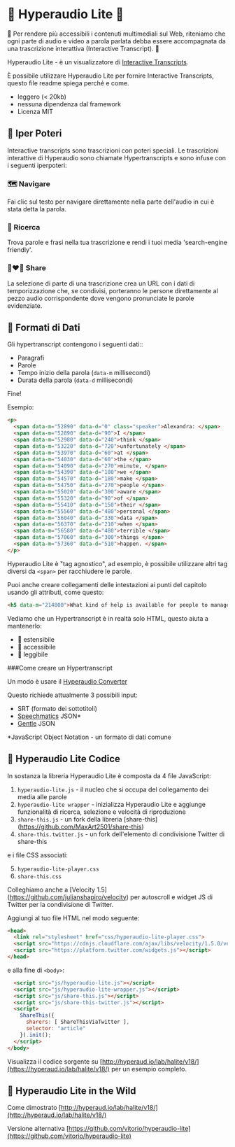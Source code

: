 # :butterfly: Hyperaudio Lite :butterfly:

:high_brightness: Per rendere più accessibili i contenuti multimediali sul Web, riteniamo che ogni parte di audio e video a parola parlata debba essere accompagnata da una trascrizione interattiva (Interactive Transcript). :high_brightness:

Hyperaudio Lite - è un visualizzatore di [Interactive Transcripts](https://en.wikipedia.org/wiki/Interactive_transcripts).

È possibile utilizzare Hyperaudio Lite per fornire Interactive Transcripts, questo file readme spiega perché e come.

* leggero (< 20kb)
* nessuna dipendenza dal framework
* Licenza MIT

## :star2: Iper Poteri

Interactive transcripts sono trascrizioni con poteri speciali. Le trascrizioni interattive di Hyperaudio sono chiamate Hypertranscripts e sono infuse con i seguenti iperpoteri:

### :world_map: Navigare
Fai clic sul testo per navigare direttamente nella parte dell'audio in cui è stata detta la parola.
### :mag_right: Ricerca
Trova parole e frasi nella tua trascrizione e rendi i tuoi media 'search-engine friendly'.
### :couple_with_heart_woman_woman: Share
La selezione di parte di una trascrizione crea un URL con i dati di temporizzazione che, se condivisi, porteranno le persone direttamente al pezzo audio corrispondente dove vengono pronunciate le parole evidenziate.


## :vhs: Formati di Dati

Gli hypertranscript contengono i seguenti dati::
* Paragrafi
* Parole
* Tempo inizio della parola (`data-m` millisecondi)
* Durata della parola (`data-d` millisecondi)

Fine!

Esempio:

```html
<p>
  <span data-m="52890" data-d="0" class="speaker">Alexandra: </span>
  <span data-m="52890" data-d="90">I </span>
  <span data-m="52980" data-d="240">think </span>
  <span data-m="53220" data-d="720">unfortunately </span>
  <span data-m="53970" data-d="60">at </span>
  <span data-m="54030" data-d="60">the </span>
  <span data-m="54090" data-d="270">minute, </span>
  <span data-m="54390" data-d="180">we </span>
  <span data-m="54570" data-d="180">make </span>
  <span data-m="54750" data-d="270">people </span>
  <span data-m="55020" data-d="300">aware </span>
  <span data-m="55320" data-d="90">of </span>
  <span data-m="55410" data-d="150">their </span>
  <span data-m="55560" data-d="480">personal </span>
  <span data-m="56040" data-d="330">data </span>
  <span data-m="56370" data-d="210">when </span>
  <span data-m="56580" data-d="480">terrible </span>
  <span data-m="57060" data-d="300">things </span>
  <span data-m="57360" data-d="510">happen. </span>
</p>
```

Hyperaudio Lite è "tag agnostico", ad esempio, è possibile utilizzare altri tag diversi da `<span>` per racchiudere le parole.

Puoi anche creare collegamenti delle intestazioni ai punti del capitolo usando gli attributi, come questo:

```html
<h5 data-m="214800">What kind of help is available for people to manage their own data?</h5>
```

Vediamo che un Hypertranscript è in realtà solo HTML, questo aiuta a mantenerlo:

* :clap: estensibile 
* :clap: accessibile  
* :clap: leggibile

###Come creare un Hypertranscript

Un modo è usare il [Hyperaudio Converter](https://hyperaud.io/converter/)

Questo richiede attualmente 3 possibili input:

* SRT (formato dei sottotitoli)
* [Speechmatics](https://www.speechmatics.com/) JSON*
* [Gentle](https://github.com/lowerquality/gentle) JSON

*JavaScript Object Notation - un formato di dati comune

## :floppy_disk: Hyperaudio Lite Codice

In sostanza la libreria Hyperaudio Lite è composta da 4 file JavaScript:

1. `hyperaudio-lite.js` - il nucleo che si occupa del collegamento dei media alle parole
2. `hyperaudio-lite wrapper` - inizializza Hyperaudio Lite e aggiunge funzionalità di ricerca, selezione e velocità di riproduzione 
3. `share-this.js` - un fork della libreria [share-this] (https://github.com/MaxArt2501/share-this)
4. `share-this.twitter.js` - un fork dell'elemento di condivisione Twitter di share-this

e i file CSS associati:

5. `hyperaudio-lite-player.css`
6. `share-this.css`

Colleghiamo anche a [Velocity 1.5] (https://github.com/julianshapiro/velocity) per autoscroll e widget JS di Twitter per la condivisione di Twitter.

Aggiungi al tuo file HTML nel modo seguente:

```HTML
<head>
  <link rel="stylesheet" href="css/hyperaudio-lite-player.css">
  <script src="https://cdnjs.cloudflare.com/ajax/libs/velocity/1.5.0/velocity.js"></script>
  <script src="https://platform.twitter.com/widgets.js"></script>
</head>
```
e alla fine di `<body>`:

```html
  <script src="js/hyperaudio-lite.js"></script>
  <script src="js/hyperaudio-lite-wrapper.js"></script>
  <script src="js/share-this.js"></script>
  <script src="js/share-this-twitter.js"></script>
  <script>
    ShareThis({
      sharers: [ ShareThisViaTwitter ],
      selector: "article"
    }).init();
  </script>
</body>
```

Visualizza il codice sorgente su [http://hyperaud.io/lab/halite/v18/](https://hyperaud.io/lab/halite/v18/) per un esempio completo.


## :tiger: Hyperaudio Lite in the Wild

Come dimostrato [http://hyperaud.io/lab/halite/v18/](http://hyperaud.io/lab/halite/v18/)

Versione alternativa [https://github.com/vitorio/hyperaudio-lite](https://github.com/vitorio/hyperaudio-lite)
